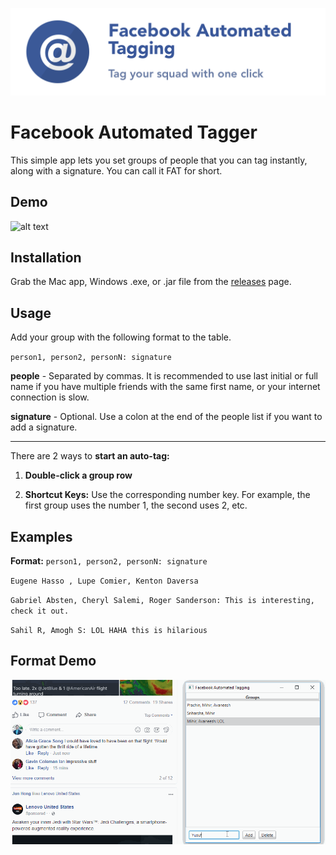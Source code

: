 ![alt text](logo/1.png)
# Facebook Automated Tagger
This simple app lets you set groups of people that you can tag instantly, along with a signature. You can call it FAT for short.

## Demo

![alt text](readme/demo1.gif)

## Installation
Grab the Mac app, Windows .exe, or .jar file from the [releases](https://github.com/kirankunigiri/Facebook-Automated-Tagging/releases) page.

## Usage
Add your group with the following format to the table.

`person1, person2, personN: signature`

**people** - Separated by commas. It is recommended to use last initial or full name if you have multiple friends with the same first name, or your internet connection is slow.

**signature** - Optional. Use a colon at the end of the people list if you want to add  a signature.

****

There are 2 ways to **start an auto-tag:**

1. **Double-click a group row**

2. **Shortcut Keys:** Use the corresponding number key. For example, the first group uses the number 1, the second uses 2, etc.


## Examples

**Format:** `person1, person2, personN: signature`

`Eugene Hasso , Lupe Comier, Kenton Daversa`

`Gabriel Absten, Cheryl Salemi, Roger Sanderson: This is interesting, check it out.`

`Sahil R, Amogh S: LOL HAHA this is hilarious`

## Format Demo

![alt text](readme/demo2.gif)